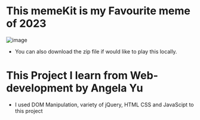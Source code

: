 # This memeKit is my Favourite meme of 2023
![image](https://github.com/Johnpepsi/my-memeKit/assets/112512965/f397c25e-6890-4782-a93f-b2d997139aae)
- You can also download the zip file if would like to play this locally.
# This Project I learn from Web-development by Angela Yu
- I used DOM Manipulation, variety of jQuery, HTML CSS and JavaScipt to this project
